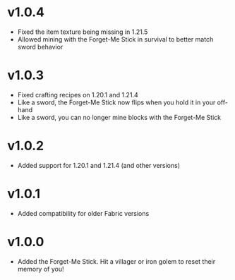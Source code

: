 # v1.0.4

- Fixed the item texture being missing in 1.21.5
- Allowed mining with the Forget-Me Stick in survival to better match sword behavior

# v1.0.3

- Fixed crafting recipes on 1.20.1 and 1.21.4
- Like a sword, the Forget-Me Stick now flips when you hold it in your off-hand
- Like a sword, you can no longer mine blocks with the Forget-Me Stick

# v1.0.2

- Added support for 1.20.1 and 1.21.4 (and other versions)

# v1.0.1

- Added compatibility for older Fabric versions

# v1.0.0

- Added the Forget-Me Stick. Hit a villager or iron golem to reset their memory of you!
